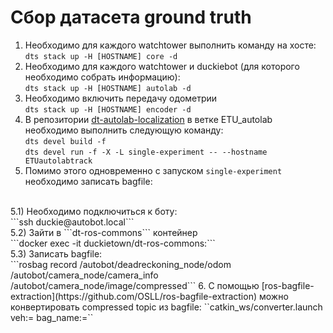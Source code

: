 # Сбор датасета ground truth

1. Необходимо для каждого watchtower выполнить команду на хосте:
<br>``dts stack up -H [HOSTNAME] core -d``
2. Необходимо для каждого watchtower и duckiebot (для которого необходимо собрать информацию):
<br>``dts stack up -H [HOSTNAME] autolab -d``
3. Необходимо включить передачу одометрии 
<br>``dts stack up -H [HOSTNAME] encoder -d``
4. В репозитории  [dt-autolab-localization](https://github.com/OSLL/dt-autolab-localization/tree/ETU_autolab) в ветке ETU_autolab необходимо выполнить следующую команду:
<br>``dts devel build -f``
<br>``dts devel run -f -X -L single-experiment -- --hostname ETUautolabtrack``
5. Помимо этого одновременно с запуском ``single-experiment`` необходимо записать bagfile:
<br>
5.1) Необходимо подключиться к боту:
<br> ```ssh duckie@autobot<bot_number>.local```
<br>
5.2) Зайти в ```dt-ros-commons``` контейнер
<br> ```docker exec -it duckietown/dt-ros-commons:<some_version>```
<br>
5.3) Записать bagfile:
<br>```rosbag record  /autobot<number>/deadreckoning_node/odom /autobot<number>/camera_node/camera_info /autobot<number>/camera_node/image/compressed```
6. С помощью [ros-bagfile-extraction](https://github.com/OSLL/ros-bagfile-extraction) можно конвертировать compressed topic из bagfile:
``catkin_ws/converter.launch veh:=<bot_name> bag_name:=<bagfile_name>``
